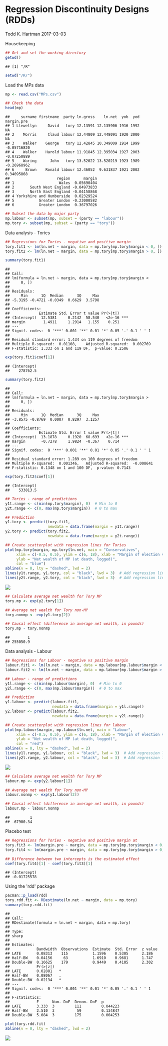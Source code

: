 Regression Discontinuity Designs (RDDs)
================
Todd K. Hartman
2017-03-03

Housekeeping

``` r
## Get and set the working directory
getwd()
```

    ## [1] "/R"

``` r
setwd("/R/")
```

Load the MPs data

``` r
mp <- read.csv("MPs.csv")

## Check the data
head(mp)
```

    ##     surname firstname  party ln.gross    ln.net  yob  yod  margin.pre
    ## 1 Llewellyn     David   tory 12.13591 12.135906 1916 1992          NA
    ## 2    Morris     Claud labour 12.44809 12.448091 1920 2000          NA
    ## 3    Walker    George   tory 12.42845 10.349009 1914 1999 -0.05716820
    ## 4    Walker    Harold labour 11.91845 12.395034 1927 2003 -0.07250889
    ## 5    Waring      John   tory 13.52022 13.520219 1923 1989 -0.26968962
    ## 6     Brown    Ronald labour 12.46052  9.631837 1921 2002  0.34095868
    ##                     region      margin
    ## 1                    Wales  0.05690404
    ## 2       South West England -0.04973833
    ## 3       North East England -0.04158868
    ## 4 Yorkshire and Humberside  0.02329524
    ## 5           Greater London -0.23000582
    ## 6           Greater London  0.36797026

``` r
## Subset the data by major party
mp.labour <- subset(mp, subset = (party == "labour"))
mp.tory <- subset(mp, subset = (party == "tory"))
```

Data analysis - Tories

``` r
## Regressions for Tories - negative and positive margin
tory.fit1 <- lm(ln.net ~ margin, data = mp.tory[mp.tory$margin < 0, ])
tory.fit2 <- lm(ln.net ~ margin, data = mp.tory[mp.tory$margin > 0, ])

summary(tory.fit1)
```

    ## 
    ## Call:
    ## lm(formula = ln.net ~ margin, data = mp.tory[mp.tory$margin < 
    ##     0, ])
    ## 
    ## Residuals:
    ##     Min      1Q  Median      3Q     Max 
    ## -5.3195 -0.4721 -0.0349  0.6629  3.5798 
    ## 
    ## Coefficients:
    ##             Estimate Std. Error t value Pr(>|t|)    
    ## (Intercept)  12.5381     0.2142  58.540   <2e-16 ***
    ## margin        1.4911     1.2914   1.155    0.251    
    ## ---
    ## Signif. codes:  0 '***' 0.001 '**' 0.01 '*' 0.05 '.' 0.1 ' ' 1
    ## 
    ## Residual standard error: 1.434 on 119 degrees of freedom
    ## Multiple R-squared:  0.01108,    Adjusted R-squared:  0.002769 
    ## F-statistic: 1.333 on 1 and 119 DF,  p-value: 0.2506

``` r
exp(tory.fit1$coef[1])
```

    ## (Intercept) 
    ##    278762.5

``` r
summary(tory.fit2)
```

    ## 
    ## Call:
    ## lm(formula = ln.net ~ margin, data = mp.tory[mp.tory$margin > 
    ##     0, ])
    ## 
    ## Residuals:
    ##     Min      1Q  Median      3Q     Max 
    ## -3.8575 -0.8769  0.0007  0.8297  3.1257 
    ## 
    ## Coefficients:
    ##             Estimate Std. Error t value Pr(>|t|)    
    ## (Intercept)  13.1878     0.1920  68.693   <2e-16 ***
    ## margin       -0.7278     1.9824  -0.367    0.714    
    ## ---
    ## Signif. codes:  0 '***' 0.001 '**' 0.01 '*' 0.05 '.' 0.1 ' ' 1
    ## 
    ## Residual standard error: 1.289 on 100 degrees of freedom
    ## Multiple R-squared:  0.001346,   Adjusted R-squared:  -0.008641 
    ## F-statistic: 0.1348 on 1 and 100 DF,  p-value: 0.7143

``` r
exp(tory.fit2$coef[1])
```

    ## (Intercept) 
    ##    533813.5

``` r
## Tories - range of predictions
y1t.range <- c(min(mp.tory$margin), 0)  # Min to 0
y2t.range <- c(0, max(mp.tory$margin))  # 0 to max

## Prediction
y1.tory <- predict(tory.fit1, 
                   newdata = data.frame(margin = y1t.range))
y2.tory <- predict(tory.fit2, 
                   newdata = data.frame(margin = y2t.range))

## Create scatterplot with regression lines for Tories
plot(mp.tory$margin, mp.tory$ln.net, main = "Conservatives", 
     xlim = c(-0.5, 0.5), ylim = c(6, 18), xlab = "Margin of election victory",
     ylab = "Net wealth of MP (at death, logged)",
     col = "blue")
abline(v = 0, lty = "dashed", lwd = 2)
lines(y1t.range, y1.tory, col = "black", lwd = 3)  # Add regression line 1
lines(y2t.range, y2.tory, col = "black", lwd = 3)  # Add regression line 2
```

![](hartman_regression_discontinuity_designs_files/figure-markdown_github/unnamed-chunk-3-1.png)

``` r
## Calculate average net wealth for Tory MP
tory.mp <- exp(y2.tory[1])

## Average net wealth for Tory non-MP
tory.nonmp <- exp(y1.tory[2])

## Causal effect (difference in average net wealth, in pounds)
tory.mp - tory.nonmp
```

    ##        1 
    ## 255050.9

Data analysis - Labour

``` r
## Regressions for Labour - negative vs positive margin
labour.fit1 <- lm(ln.net ~ margin, data = mp.labour[mp.labour$margin < 0, ])
labour.fit2 <- lm(ln.net ~ margin, data = mp.labour[mp.labour$margin > 0, ])

## Labour - range of predictions
y1l.range <- c(min(mp.labour$margin), 0)  # Min to 0
y2l.range <- c(0, max(mp.labour$margin))  # 0 to max

## Prediction
y1.labour <- predict(labour.fit1, 
                     newdata = data.frame(margin = y1l.range))
y2.labour <- predict(labour.fit2, 
                     newdata = data.frame(margin = y2l.range))

## Create scatterplot with regression lines for labour
plot(mp.labour$margin, mp.labour$ln.net, main = "Labour",
     xlim = c(-0.5, 0.5), ylim = c(6, 18), xlab = "Margin of election victory",
     ylab = "Net wealth of MP (at death, logged)", 
     col = "red")
abline(v = 0, lty = "dashed", lwd = 2)
lines(y1l.range, y1.labour, col = "black", lwd = 3)  # Add regression line 1
lines(y2l.range, y2.labour, col = "black", lwd = 3)  # Add regression line 2
```

![](hartman_regression_discontinuity_designs_files/figure-markdown_github/unnamed-chunk-4-1.png)

``` r
## Calculate average net wealth for Tory MP
labour.mp <- exp(y2.labour[1])

## Average net wealth for Tory non-MP
labour.nonmp <- exp(y1.labour[2])

## Causal effect (difference in average net wealth, in pounds)
labour.mp - labour.nonmp
```

    ##         1 
    ## -67900.34

Placebo test

``` r
## Regressions for Tories - negative and positive margin at
tory.fit3 <- lm(margin.pre ~ margin, data = mp.tory[mp.tory$margin < 0, ])
tory.fit4 <- lm(margin.pre ~ margin, data = mp.tory[mp.tory$margin > 0, ])

## Difference between two intercepts is the estimated effect 
coef(tory.fit4)[1] - coef(tory.fit3)[1]
```

    ## (Intercept) 
    ## -0.01725578

Using the 'rdd' package

``` r
pacman::p_load(rdd)
tory.rdd.fit <- RDestimate(ln.net ~ margin, data = mp.tory)
summary(tory.rdd.fit)
```

    ## 
    ## Call:
    ## RDestimate(formula = ln.net ~ margin, data = mp.tory)
    ## 
    ## Type:
    ## sharp 
    ## 
    ## Estimates:
    ##            Bandwidth  Observations  Estimate  Std. Error  z value
    ## LATE       0.08313    115           1.1596    0.5305      2.186  
    ## Half-BW    0.04156     63           1.6910    0.9681      1.747  
    ## Double-BW  0.16625    179           0.9449    0.4105      2.302  
    ##            Pr(>|z|)   
    ## LATE       0.02881   *
    ## Half-BW    0.08067   .
    ## Double-BW  0.02134   *
    ## ---
    ## Signif. codes:  0 '***' 0.001 '**' 0.01 '*' 0.05 '.' 0.1 ' ' 1
    ## 
    ## F-statistics:
    ##            F      Num. DoF  Denom. DoF  p       
    ## LATE       3.333  3         111         0.044223
    ## Half-BW    2.510  3          59         0.134847
    ## Double-BW  5.084  3         175         0.004253

``` r
plot(tory.rdd.fit)
abline(v = 0, lty = "dashed", lwd = 2)
```

![](hartman_regression_discontinuity_designs_files/figure-markdown_github/unnamed-chunk-6-1.png)
